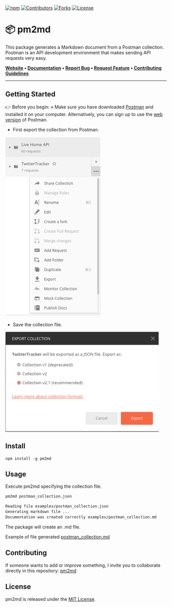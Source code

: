 [![npm](https://img.shields.io/npm/v/pm2md.svg?style=for-the-badge\&color=f14041)][3]
[![Contributors][contributors-shield]][contributors-url]
[![Forks][forks-shield]][forks-url]
[![License](https://img.shields.io/badge/License-MIT-green.svg?style=for-the-badge\&color=ff69b4)][4]

# 📦 pm2md

This package generates a Markdown document from a Postman collection. Postman is
an API development environment that makes sending API requests very easy.

**[Website](https://crypto-service.co) • [Documentation](https://crypto-service/docs/) 
• [Report Bug](https://github.com/sebastienrousseau/crypto-service/issues) 
• [Request Feature](https://github.com/sebastienrousseau/crypto-service/issues) 
• [Contributing Guidelines](https://github.com/sebastienrousseau/crypto-service/blob/master/.github/CONTRIBUTING.md)**

***

## Getting Started

👉 Before you begin: » Make sure you have downloaded [Postman][1] and installed
it on your computer. Alternatively, you can sign up to use the [web version][2]
of Postman.

- First export the collection from Postman.

![Drag Racing][5]

- Save the collection file.

![Drag Racing][6]

## Install

```npm
npm install -g pm2md
```

## Usage

Execute pm2md specifying the collection file.

```bash
pm2md postman_collection.json 
```

```bash
Reading file examples/postman_collection.json
Generating markdown file ...
Documentation was created correctly examples/postman_collection.md

```
The package will create an .md file.

Example of file generated
[postman_collection.md](examples/postman_collection.md)

## Contributing
If someone wants to add or improve something, I invite you to collaborate
directly in this repository: 
[pm2md](https://github.com/sebastienrousseau/pm2md.git)

## License
pm2md is released under the
[MIT License](https://opensource.org/licenses/MIT).

[contributors-shield]: https://img.shields.io/github/contributors/sebastienrousseau/pm2md.svg?style=for-the-badge
[contributors-url]: https://github.com/sebastienrousseau/pm2md/graphs/contributors
[forks-shield]: https://img.shields.io/github/forks/sebastienrousseau/pm2md.svg?style=for-the-badge
[forks-url]: https://github.com/sebastienrousseau/pm2md/network/members

[1]: https://www.postman.com/downloads/
[2]: https://www.postman.com/
[3]: https://www.npmjs.com/pm2md
[4]: https://opensource.org/licenses/MIT
[5]: https://raw.githubusercontent.com/sebastienrousseau/pm2md/master/resources/export_collection.png
[6]: https://raw.githubusercontent.com/sebastienrousseau/pm2md/master/resources/export.png
